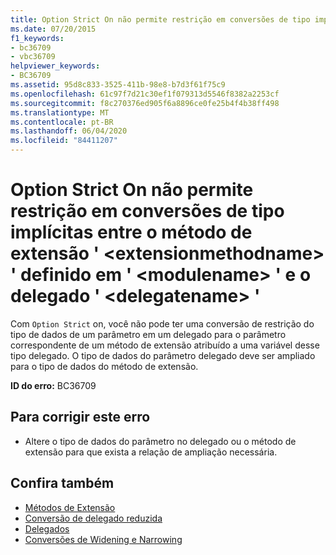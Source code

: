 ```yaml
---
title: Option Strict On não permite restrição em conversões de tipo implícitas entre o método de extensão ' <extensionmethodname> ' definido em ' <modulename> ' e o delegado ' <delegatename> '
ms.date: 07/20/2015
f1_keywords:
- bc36709
- vbc36709
helpviewer_keywords:
- BC36709
ms.assetid: 95d8c833-3525-411b-98e8-b7d3f61f75c9
ms.openlocfilehash: 61c97f7d21c30ef1f079313d5546f8382a2253cf
ms.sourcegitcommit: f8c270376ed905f6a8896ce0fe25b4f4b38ff498
ms.translationtype: MT
ms.contentlocale: pt-BR
ms.lasthandoff: 06/04/2020
ms.locfileid: "84411207"
---
```

# <a name="option-strict-on-does-not-allow-narrowing-in-implicit-type-conversions-between-extension-method-extensionmethodname-defined-in-modulename-and-delegate-delegatename"></a>Option Strict On não permite restrição em conversões de tipo implícitas entre o método de extensão ' \<extensionmethodname> ' definido em ' \<modulename> ' e o delegado ' \<delegatename> '
Com `Option Strict` on, você não pode ter uma conversão de restrição do tipo de dados de um parâmetro em um delegado para o parâmetro correspondente de um método de extensão atribuído a uma variável desse tipo delegado. O tipo de dados do parâmetro delegado deve ser ampliado para o tipo de dados do método de extensão.  
  
 **ID do erro:** BC36709  
  
## <a name="to-correct-this-error"></a>Para corrigir este erro  
  
- Altere o tipo de dados do parâmetro no delegado ou o método de extensão para que exista a relação de ampliação necessária.  
  
## <a name="see-also"></a>Confira também

- [Métodos de Extensão](../programming-guide/language-features/procedures/extension-methods.md)
- [Conversão de delegado reduzida](../programming-guide/language-features/delegates/relaxed-delegate-conversion.md)
- [Delegados](../programming-guide/language-features/delegates/index.md)
- [Conversões de Widening e Narrowing](../programming-guide/language-features/data-types/widening-and-narrowing-conversions.md)
